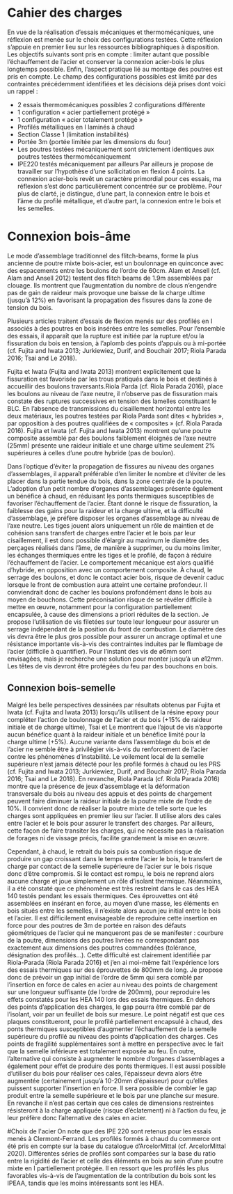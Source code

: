 # Cahier des charges
En vue de la réalisation d’essais mécaniques et thermomécaniques, une réflexion est menée sur le choix des configurations testées. Cette réflexion s’appuie en premier lieu sur les ressources bibliographiques à disposition. Les objectifs suivants sont pris en compte : limiter autant que possible l’échauffement de l’acier et conserver la connexion acier-bois le plus longtemps possible. Enfin, l’aspect pratique lié au montage des poutres est pris en compte.
Le champ des configurations possibles est limité par des contraintes précédemment identifiées et les décisions déjà prises dont voici un rappel :
- 2 essais thermomécaniques possibles 2 configurations différente
- 1 configuration « acier partiellement protégé »
- 1 configuration « acier totalement protégé »
- Profilés métalliques en I laminés à chaud
- Section Classe 1 (limitation instabilités)
- Portée 3m (portée limitée par les dimensions du four)
- Les poutres testées mécaniquement sont strictement identiques aux poutres testées thermomécaniquement
- IPE220 testés mécaniquement par ailleurs
Par ailleurs je propose de travailler sur l’hypothèse d’une sollicitation en flexion 4 points.
La connexion acier-bois revêt un caractère primordial pour ces essais, ma réflexion s’est donc particulièrement concentrée sur ce problème. Pour plus de clarté, je distingue, d’une part, la connexion entre le bois et l’âme du profilé métallique, et d’autre part, la connexion entre le bois et les semelles.

# Connexion bois-âme
Le mode d’assemblage traditionnel des flitch-beams, forme la plus ancienne de poutre mixte bois-acier, est un boulonnage en quinconce avec des espacements entre les boulons de l’ordre de 60cm. Alam et Ansell (cf. Alam and Ansell 2012) testent des flitch beams de 1.9m assemblées par clouage. Ils montrent que l’augmentation du nombre de clous n’engendre pas de gain de raideur mais provoque une baisse de la charge ultime (jusqu’à 12%) en favorisant la propagation des fissures dans la zone de tension du bois.

Plusieurs articles traitent d’essais de flexion menés sur des profilés en I associés à des poutres en bois insérées entre les semelles. Pour l’ensemble des essais, il apparaît que la rupture est initiée par la rupture et/ou la fissuration du bois en tension, à l’aplomb des points d’appuis ou à mi-portée (cf. Fujita and Iwata 2013; Jurkiewiez, Durif, and Bouchair 2017; Riola Parada 2016; Tsai and Le 2018).

Fujita et Iwata (Fujita and Iwata 2013) montrent explicitement que la fissuration est favorisée par les trous pratiqués dans le bois et destinés à accueillir des boulons traversants.Riola Parda (cf. Riola Parada 2016), place les boulons au niveau de l’axe neutre, il n’observe pas de fissuration mais constate des ruptures successives en tension des lamelles constituant le BLC. En l’absence de transmissions du cisaillement horizontal entre les deux matériaux, les poutres testées par Riola Parda sont dites « hybrides », par opposition à des poutres qualifiées de « composites » (cf. Riola Parada 2016). Fujita et Iwata (cf. Fujita and Iwata 2013) montrent qu’une poutre composite assemblé par des boulons faiblement éloignés de l’axe neutre (25mm) présente une raideur initiale et une charge ultime seulement 2% supérieures à celles d’une poutre hybride (pas de boulon).

Dans l’optique d’éviter la propagation de fissures au niveau des organes d’assemblages, il apparaît préférable d’en limiter le nombre et d’éviter de les placer dans la partie tendue du bois, dans la zone centrale de la poutre.
L’adoption d’un petit nombre d’organes d’assemblages présente également un bénéfice à chaud, en réduisant les ponts thermiques susceptibles de favoriser l’échauffement de l’acier.
Étant donné le risque de fissuration, la faiblesse des gains pour la raideur et la charge ultime, et la difficulté d’assemblage, je préfère disposer les organes d’assemblage au niveau de l’axe neutre. Les tiges jouent alors uniquement un rôle de maintien et de cohésion sans transfert de charges entre l’acier et le bois par leur cisaillement, il est donc possible d’élargir au maximum le diamètre des perçages réalisés dans l’âme, de manière à supprimer, ou du moins limiter, les échanges thermiques entre les tiges et le profilé, de façon à réduire l’échauffement de l’acier. Le comportement mécanique est alors qualifié d’hybride, en opposition avec un comportement composite.
À chaud, le serrage des boulons, et donc le contact acier bois, risque de devenir caduc lorsque le front de combustion aura atteint une certaine profondeur. Il conviendrait donc de cacher les boulons profondément dans le bois au moyen de bouchons. Cette préconisation risque de se révéler difficile à mettre en œuvre, notamment pour la configuration partiellement encapsulée, à cause des dimensions a priori réduites de la section. Je propose l’utilisation de vis filetées sur toute leur longueur pour assurer un serrage indépendant de la position du front de combustion. Le diamètre des vis devra être le plus gros possible pour assurer un ancrage optimal et une résistance importante vis-à-vis des contraintes induites par le flambage de l’acier (difficile à quantifier). Pour l’instant des vis de ø6mm sont envisagées, mais je recherche une solution pour monter jusqu’à un ø12mm. Les têtes de vis devront être protégées du feu par des bouchons en bois.

## Connexion bois-semelle
Malgré les belle perspectives dessinées par résultats obtenus par Fujita et Iwata (cf. Fujita and Iwata 2013) lorsqu’ils utilisent de la résine epoxy pour compléter l’action de boulonnage de l’acier et du bois (+15% de raideur initiale et de charge ultime), Tsai et Le montrent que l’ajout de vis n’apporte aucun bénéfice quant à la raideur initiale et un bénéfice limité pour la charge ultime (+5%). Aucune variante dans l’assemblage du bois et de l’acier ne semble être à privilégier vis-à-vis du renforcement de l’acier contre les phénomènes d’instabilité. Le voilement local de la semelle supérieure n’est jamais détecté pour les profilé formés à chaud ou les PRS (cf. Fujita and Iwata 2013; Jurkiewiez, Durif, and Bouchair 2017; Riola Parada 2016; Tsai and Le 2018). En revanche, Riola Parada (cf. Riola Parada 2016) montre que la présence de jeux d’assemblage et la déformation transversale du bois au niveau des appuis et des points de chargement peuvent faire diminuer la raideur initiale de la poutre mixte de l’ordre de 10%. Il convient donc de réaliser la poutre mixte de telle sorte que les charges sont appliquées en premier lieu sur l’acier. Il utilise alors des cales entre l’acier et le bois pour assurer le transfert des charges. Par ailleurs, cette façon de faire transiter les charges, qui ne nécessite pas la réalisation de forages ni de vissage précis, facilite grandement la mise en œuvre.

Cependant, à chaud, le retrait du bois puis sa combustion risque de produire un gap croissant dans le temps entre l’acier le bois, le transfert de charge par contact de la semelle supérieure de l’acier sur le bois risque donc d’être compromis. Si le contact est rompu, le bois ne reprend alors aucune charge et joue simplement un rôle d’isolant thermique. Néanmoins, il a été constaté que ce phénomène est très restreint dans le cas des HEA 140 testés pendant les essais thermiques. Ces éprouvettes ont été assemblées en insérant en force, au moyen d’une masse, les éléments en bois situés entre les semelles, il n’existe alors aucun jeu initial entre le bois et l’acier. Il est difficilement envisageable de reproduire cette insertion en force pour des poutres de 3m de portée en raison des défauts géométriques de l’acier qui ne manqueront pas de se manifester : courbure de la poutre, dimensions des poutres livrées ne correspondant pas exactement aux dimensions des poutres commandées (tolérance, désignation des profilés…). Cette difficulté est clairement identifiée par Riola-Parada (Riola Parada 2016) et j’en ai moi-même fait l’expérience lors des essais thermiques sur des éprouvettes de 800mm de long.  Je propose donc de prévoir un gap initial de l’ordre de 5mm qui sera comblé par l’insertion en force de cales en acier au niveau des points de chargement sur une longueur suffisante (de l’ordre de 200mm), pour reproduire les effets constatés pour les HEA 140 lors des essais thermiques. En dehors des points d’application des charges, le gap pourra être comblé par de l’isolant, voir par un feuillet de bois sur mesure. Le point négatif est que ces plaques constitueront, pour le profilé partiellement encapsulé à chaud, des ponts thermiques susceptibles d’augmenter l’échauffement de la semelle supérieure du profilé au niveau des points d’application des charges. Ces points de fragilité supplémentaires sont à mettre en perspective avec le fait que la semelle inférieure est totalement exposée au feu. En outre, l’alternative qui consiste à augmenter le nombre d’organes d’assemblages a également pour effet de produire des ponts thermiques. Il est aussi possible d’utiliser du bois pour réaliser ces cales, l’épaisseur devra alors être augmentée (certainement jusqu’à 10-20mm d’épaisseur) pour qu’elles puissent supporter l’insertion en force. Il sera possible de combler le gap produit entre la semelle supérieure et le bois par une planche sur mesure. En revanche il n’est pas certain que ces cales de dimensions restreintes résisteront à la charge appliquée (risque d’éclatement) ni à l’action du feu, je leur préfère donc l’alternative des cales en acier.

#Choix de l'acier
On note que des IPE 220 sont retenus pour les essais menés à Clermont-Ferrand.
Les profilés formés à chaud du commerce ont été pris en compte sur la base du catalogue d’ArcelorMittal (cf. ArcelorMittal 2020). Différentes séries de profilés sont comparées sur la base du ratio entre la rigidité de l’acier et celle des éléments en bois au sein d’une poutre mixte en I partiellement protégée. Il en ressort que les profilés les plus favorables vis-à-vis de l’augmentation de la contribution du bois sont les IPEAA, tandis que les moins intéressants sont les HEA.

